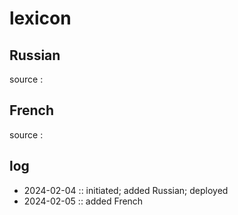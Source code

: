 # lexicon


## Russian
source : 


## French
source : 




## log
- 2024-02-04 :: initiated; added Russian; deployed
- 2024-02-05 :: added French
